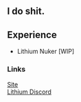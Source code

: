 ## I do shit.

## Experience
* Lithium Nuker [WIP]

### Links
[Site](https://verlox.cc)<br>
[Lithium Discord](https://lithium.verlox.cc/discord)
